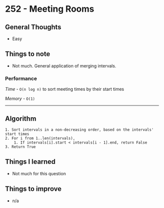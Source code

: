 # 252 - Meeting Rooms

## General Thoughts
- Easy

## Things to note
- Not much. General application of merging intervals.

### Performance

*Time* - `O(n log n)` to sort meeting times by their start times

*Memory* - `O(1)`

---

## Algorithm
```
1. Sort intervals in a non-decreasing order, based on the intervals' start times
2. For i from 1..len(intervals),
    1. If intervals[i].start < intervals[i - 1].end, return False
3. Return True
```
## Things I learned
- Not much for this question

## Things to improve
- n/a
